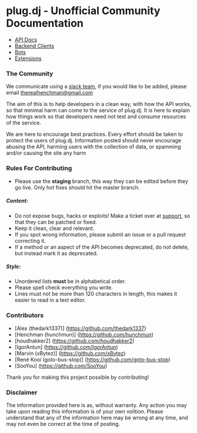 # plug.dj - Unofficial Community Documentation

* [API Docs](/api/README.md)
* [Backend Clients](/clients/README.md)
* [Bots](/bots/README.md)
* [Extensions](/extensions/README.md)

### The Community

We communicate using a [slack team](https://plugdj-extdevs.slack.com), if you would like to be added, please email
therealhenchman@gmail.com

The aim of this is to help developers in a clean way, with how the API works, so that minimal harm can come to the
service of plug.dj. It is here to explain how things work so that developers need not test and consume resources of the
service. 

We are here to encourage best practices. Every effort should be taken to protect the users of plug.dj. Information 
posted should never encourage abusing the API, harming users with the collection of data, or spamming and/or causing
the site any harm

### Rules For Contributing

* Please use the **staging** branch, this way they can be edited before they go live. Only hot fixes should hit the
master branch.

##### Content:

* Do not expose bugs, hacks or exploits! Make a ticket over at [support](https://support.plug.dj), so that they can be 
patched or fixed.
* Keep it clean, clear and relevant.
* If you spot wrong information, please submit an issue or a pull request correcting it. 
* If a method or an aspect of the API becomes deprecated, do not delete, but instead mark it as deprecated.

##### Style:

* Unordered lists **must** be in alphabetical order.
* Please spell check everything you write.
* Lines must not be more than 120 characters in length, this makes it easier to read in a text editor.

### Contributors

* [Alex (thedark1337)]          (https://github.com/thedark1337)
* [Henchman (hunchmun)]         (https://github.com/hunchmun)
* [houdhakker2]                 (https://github.com/houdhakker2)
* [IgorAntun]                   (https://github.com/IgorAntun)
* [Marvin (xBytez)]             (https://github.com/xBytez)
* [René Kooi (goto-bus-stop)]   (https://github.com/goto-bus-stop)
* [SooYou]                      (https://github.com/SooYou)

Thank you for making this project possible by contributing!

### Disclaimer

The information provided here is as, without warranty. Any action you may take upon reading this information is of your
own volition. Please understand that any of the information here may be wrong at any time, and may not even be correct
at the time of posting.
